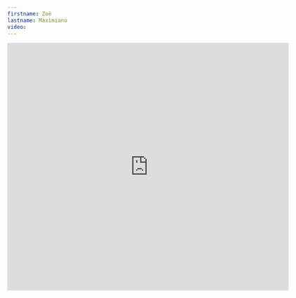 ```yaml
--- 
firstname: Zoë
lastname: Maximiano
video: 
--- 
```

<iframe src="https://player.vimeo.com/video/560844844" width="640" height="564" frameborder="0" allow="autoplay; fullscreen" allowfullscreen></iframe>